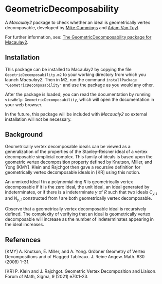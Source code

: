 # GeometricDecomposability
A _Macaulay2_ package to check whether an ideal is geometrically vertex decomposable, developed by [Mike Cummings](https://www.math.mcmaster.ca/~cummim5/) and [Adam Van Tuyl](https://www.ms.mcmaster.ca/~vantuyl/).

For further information, see: [The GeometricDecomposability package for Macaulay2](https://arxiv.org/abs/2211.02471).

## Installation

This package can be installed to Macaulay2 by copying the file `GeoetricDecomposability.m2` to your working directory from which you launch _Macaulay2_. 
Then in M2, run the command `installPackage "GeometricDecomposability"` and use the package as you would any other. 

After the package is loaded, you can read the documentation by running `viewHelp GeometricDecomposability`, which will open the documentation in your web browser.

In the future, this package will be included with _Macaualy2_ so external installation will not be necessary.


## Background

Geometrically vertex decomposable ideals can be viewed as a generalization of the properties of the Stanley-Reisner ideal of a vertex decomposable simplicial complex.
This family of ideals is based upon the geometric vertex decomposition property defined by Knutson, Miller, and Yong [KMY]. 
Klein and Rajchgot then gave a recursive definition for geometrically vertex decomposable ideals in [KR] using this notion.

An unmixed ideal $I$ in a polynomial ring $R$ is geometrically vertex decomposable if it is the zero ideal, the unit ideal, an ideal generated by indeterminates, or if there is a indeterminate $y$ of $R$ such that two ideals $C_{y,I}$ and $N_{y,I}$ constructed from $I$ are both geometrically vertex decomposable.

Observe that a geometrically vertex decomposable ideal is recursively defined. 
The complexity of verifying that an ideal is geometrically vertex decomposable will increase as the number of indeterminates appearing in the ideal increases.

## References

[KMY] A. Knutson, E. Miller, and A. Yong. Gröbner Geometry of Vertex Decompositions and of Flagged Tableaux. J. Reine Angew. Math. 630 (2009) 1–31.

[KR] P. Klein and J. Rajchgot. Geometric Vertex Decomposition and Liaison. Forum of Math, Sigma, 9 (2021) e70:1-23.
